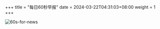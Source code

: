 +++
title = "每日60秒早报"
date = 2024-03-22T04:31:03+08:00
weight = 1
+++

![60s-for-news](/img/zaobao/zaobao.png "由 ALAPI 提供支持")
